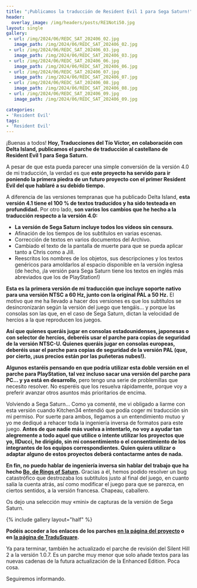```yaml
---
title: "¡Publicamos la traducción de Resident Evil 1 para Sega Saturn!"
header:
  overlay_image: /img/headers/posts/RE1Noti50.jpg
layout: single
gallery:
 - url: /img/2024/06/REDC_SAT_202406_02.jpg
   image_path: /img/2024/06/REDC_SAT_202406_02.jpg
 - url: /img/2024/06/REDC_SAT_202406_03.jpg
   image_path: /img/2024/06/REDC_SAT_202406_03.jpg
 - url: /img/2024/06/REDC_SAT_202406_06.jpg
   image_path: /img/2024/06/REDC_SAT_202406_06.jpg
 - url: /img/2024/06/REDC_SAT_202406_07.jpg
   image_path: /img/2024/06/REDC_SAT_202406_07.jpg
 - url: /img/2024/06/REDC_SAT_202406_08.jpg
   image_path: /img/2024/06/REDC_SAT_202406_08.jpg
 - url: /img/2024/06/REDC_SAT_202406_09.jpg
   image_path: /img/2024/06/REDC_SAT_202406_09.jpg

categories:
- 'Resident Evil'
tags:
- 'Resident Evil'
---
```


¡Buenas a todos! **Hoy, Traducciones del Tío Víctor, en colaboración con Delta Island, publicamos el parche de traducción al castellano de 
Resident Evil 1 para Sega Saturn.**

A pesar de que esta pueda parecer una simple conversión de la versión 4.0 de mi traducción, la verdad es que **este proyecto ha servido para ir 
poniendo la primera piedra de un futuro proyecto con el primer Resident Evil del que hablaré a su debido tiempo.**

A diferencia de las versiones tempranas que ha publicado Delta Island, **esta versión 4.1 tiene el 100 % de textos traducidos y ha sido testeada 
en profundidad.** Por otro lado, **son varios los cambios que he hecho a la traducción respecto a la versión 4.0:**

  - **La versión de Sega Saturn incluye todos los vídeos sin censura.**
  - Afinación de los tiempos de los subtítulos en varias escenas.
  - Corrección de textos en varios documentos del Archivo.
  - Cambiado el texto de la pantalla de muerte para que se pueda 
    aplicar tanto a Chris como a Jill.
  - Reescritos los nombres de los objetos, sus descripciones y los textos genéricos para amoldarlos al espacio disponible en la versión inglesa 
    (de hecho, ¡la versión para Sega Saturn tiene los textos en inglés más abreviados que los de PlayStation!)

**Esta es la primera versión de mi traducción que incluye soporte nativo para una versión NTSC a 60 Hz, junto con la original PAL a 50 Hz.** El motivo que 
me ha llevado a hacer dos versiones es que los subtítulos se desincronizarán según la versión del juego que tengáis... y porque las consolas son las que, 
en el caso de Sega Saturn, dictan la velocidad de hercios a la que reproducen los juegos.

**Así que quienes queráis jugar en consolas estadounidenses, japonesas o con selector de hercios, deberéis usar el parche para copias de seguridad de la 
versión NTSC-U. Quienes queráis jugar en consolas europeas, deberéis usar el parche para copias de seguridad de la versión PAL (que, por cierto, ¡sus 
precios están por las puñeteras nubes!).**

**Algunos estaréis pensando en que podría utilizar esta doble versión en el parche para PlayStation, tal vez incluso sacar una versión del parche para PC... 
y ya está en desarrollo**, pero tengo una serie de problemillas que necesito resolver. No esperéis que los resuelva rápidamente, porque voy a preferir 
avanzar otros asuntos más prioritarios de encima.

Volviendo a Sega Saturn... Como ya comenté, me vi obligado a liarme con esta versión cuando Kitchen34 entendió que podía coger mi traducción sin mi permiso. 
Por suerte para ambos, llegamos a un entendimiento mutuo y yo me dediqué a rehacer toda la ingeniería inversa de formatos para este juego. **Antes de que nadie 
más vuelva a intentarlo, no voy a ayudar tan alegremente a todo aquel que utilice o intente utilizar los proyectos que yo, IlDucci, he dirigido, sin mi 
consentimiento o el consentimiento de los integrantes de los equipos correspondientes. Quien quiera utilizar o adaptar alguno de estos proyectos deberá 
contactarme antes de nada.**

**En fin, no puedo hablar de ingeniería inversa sin hablar del trabajo que ha hecho [Bo, de Rings of Saturn](https://32bits.substack.com/).** Gracias a él, 
hemos podido resolver un bug catastrófico que destrozaba los subtítulos justo al final del juego, en cuanto salía la cuenta atrás, así como modificar el juego 
para que se parezca, en ciertos sentidos, a la versión francesa. Chapeau, caballero.

Os dejo una selección muy «mini» de capturas de la versión de Sega Saturn.

{% include gallery layout="half" %}

**Podéis acceder a los enlaces de los parches [en la página del proyecto](https://tiovictor.romhackhispano.org/resident-evil-directors-cut/) o en [la página de TraduSquare](https://tradusquare.es/proyectos/resident-evil-director/).**

Ya para terminar, también he actualizado el parche de revisión del Silent Hill 2 a la versión 1.0.7. Es un parche muy menor que solo añade textos para 
las nuevas cadenas de la futura actualización de la Enhanced Edition. Poca cosa.

Seguiremos informando.

